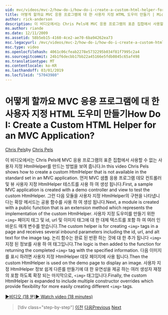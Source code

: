 ```yaml
---
uid: mvc/videos/mvc-2/how-do-i/how-do-i-create-a-custom-html-helper-for-an-mvc-application
title: 어떻게 할까요 MVC 응용 프로그램에 대 한 사용자 지정 HTML 도우미 만들기 | Microsoft 문서
author: rick-anderson
description: 이 비디오에서는 Chris Pels에 MVC 응용 프로그램의 표준 집합에서 사용할 수 없는 사용자 지정 HtmlHelper를 만드는 방법을 보여 줍니다. 첫 번째는 샘플 MVC 응용 프로그램...
ms.author: riande
ms.date: 12/11/2009
ms.assetid: 58b5eb15-4160-4ce2-ae70-6ba94262ea73
msc.legacyurl: /mvc/videos/mvc-2/how-do-i/how-do-i-create-a-custom-html-helper-for-an-mvc-application
msc.type: video
ms.openlocfilehash: 4061c06cfeab2278e5732295b034f81f7995c2a4
ms.sourcegitcommit: 24b1f6decbb17bb22a45166e5fdb0845c65af498
ms.translationtype: MT
ms.contentlocale: ko-KR
ms.lasthandoff: 03/01/2019
ms.locfileid: "57043980"
---
```

<a name="how-do-i-create-a-custom-html-helper-for-an-mvc-application"></a><span data-ttu-id="4339b-105">어떻게 할까요 MVC 응용 프로그램에 대 한 사용자 지정 HTML 도우미 만들기</span><span class="sxs-lookup"><span data-stu-id="4339b-105">How Do I: Create a Custom HTML Helper for an MVC Application?</span></span>
====================
<span data-ttu-id="4339b-106">[Chris Pels](https://twitter.com/chrispels)</span><span class="sxs-lookup"><span data-stu-id="4339b-106">by [Chris Pels](https://twitter.com/chrispels)</span></span>

<span data-ttu-id="4339b-107">이 비디오에서는 Chris Pels에 MVC 응용 프로그램의 표준 집합에서 사용할 수 없는 사용자 지정 HtmlHelper를 만드는 방법을 보여 줍니다.</span><span class="sxs-lookup"><span data-stu-id="4339b-107">In this video Chris Pels shows how to create a custom HtmlHelper that is not available in the standard set in an MVC application.</span></span> <span data-ttu-id="4339b-108">먼저 MVC 샘플 응용 프로그램 데모 컨트롤러 및 뷰 사용자 지정 HtmlHelper 테스트를 사용 하 여 생성 됩니다.</span><span class="sxs-lookup"><span data-stu-id="4339b-108">First, a sample MVC application is created with a demo controller and view to test the custom HtmlHelper.</span></span> <span data-ttu-id="4339b-109">그런 다음 모듈을 사용자 지정 HtmlHelper의 구현을 나타냅니다는 확장 메서드는 공용 함수를 사용 하 여 생성 됩니다.</span><span class="sxs-lookup"><span data-stu-id="4339b-109">Next, a module is created with a public function that is an extension method which represents the implementation of the custom HtmlHelper.</span></span> <span data-ttu-id="4339b-110">사용자 지정 도우미를 만들기 위한 `<img>` 페이지 태그 및 id, url 및 이미지 태그에 대 한 대체 텍스트를 포함 하 여 여러 인바운드 매개 변수를 받습니다.</span><span class="sxs-lookup"><span data-stu-id="4339b-110">The custom helper is for creating `<img>` tags in a page and receives several inbound parameters including the id, url, and alt text for the image tag.</span></span> <span data-ttu-id="4339b-111">논리 함수는 완료 된 반환 하는 것에 대 한 추가 됩니다 `<img>` 지정 된 정보를 사용 하 여 태그입니다.</span><span class="sxs-lookup"><span data-stu-id="4339b-111">The logic is then added to the function for returning the completed `<img>` tag with the specified information.</span></span> <span data-ttu-id="4339b-112">다음 이미지를 표시 하려면 사용자 지정 HtmlHelper 데모 페이지에 사용 됩니다.</span><span class="sxs-lookup"><span data-stu-id="4339b-112">Then the custom HtmlHelper is used on the demo page to display an image.</span></span> <span data-ttu-id="4339b-113">사용자 지정 HtmlHelper 정보 쉽게 다른를 만들기에 대 한 유연성을 제공 하는 여러 생성자 재정의 포함 하도록 확장 되는 마지막으로, `<img>` 태그입니다.</span><span class="sxs-lookup"><span data-stu-id="4339b-113">Finally, the custom HtmlHelper is expanded to include multiple constructor overrides which provide flexibility for more easily creating different `<img>` tags.</span></span>

[<span data-ttu-id="4339b-114">&#9654;비디오 (18 분)</span><span class="sxs-lookup"><span data-stu-id="4339b-114">&#9654; Watch video (18 minutes)</span></span>](https://channel9.msdn.com/Blogs/ASP-NET-Site-Videos/how-do-i-create-a-custom-html-helper-for-an-mvc-application)

> [!div class="step-by-step"]
> <span data-ttu-id="4339b-115">[이전](how-do-i-implement-view-models-to-manage-data-for-aspnet-mvc-views.md)
> [다음](how-do-i-work-with-model-binders-in-an-mvc-application.md)</span><span class="sxs-lookup"><span data-stu-id="4339b-115">[Previous](how-do-i-implement-view-models-to-manage-data-for-aspnet-mvc-views.md)
[Next](how-do-i-work-with-model-binders-in-an-mvc-application.md)</span></span>
